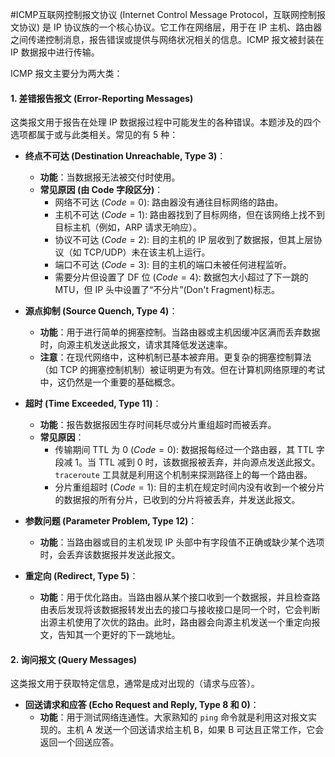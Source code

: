 #ICMP互联网控制报文协议 (Internet Control Message Protocol，互联网控制报文协议) 是 IP 协议族的一个核心协议。它工作在网络层，用于在 IP 主机、路由器之间传递控制消息，报告错误或提供与网络状况相关的信息。ICMP 报文被封装在 IP 数据报中进行传输。

ICMP 报文主要分为两大类：

#### 1. 差错报告报文 (Error-Reporting Messages)

这类报文用于报告在处理 IP 数据报过程中可能发生的各种错误。本题涉及的四个选项都属于或与此类相关。常见的有 5 种：

*   **终点不可达 (Destination Unreachable, Type 3)**：
    *   **功能**：当数据报无法被交付时使用。
    *   **常见原因 (由 Code 字段区分)**：
        *   网络不可达 ($Code=0$): 路由器没有通往目标网络的路由。
        *   主机不可达 ($Code=1$): 路由器找到了目标网络，但在该网络上找不到目标主机（例如，ARP 请求无响应）。
        *   协议不可达 ($Code=2$): 目的主机的 IP 层收到了数据报，但其上层协议（如 TCP/UDP）未在该主机上运行。
        *   端口不可达 ($Code=3$): 目的主机的端口未被任何进程监听。
        *   需要分片但设置了 DF 位 ($Code=4$): 数据包大小超过了下一跳的 MTU，但 IP 头中设置了“不分片”(Don't Fragment)标志。

*   **源点抑制 (Source Quench, Type 4)**：
    *   **功能**：用于进行简单的拥塞控制。当路由器或主机因缓冲区满而丢弃数据时，向源主机发送此报文，请求其降低发送速率。
    *   **注意**：在现代网络中，这种机制已基本被弃用。更复杂的拥塞控制算法（如 TCP 的拥塞控制机制）被证明更为有效。但在计算机网络原理的考试中，这仍然是一个重要的基础概念。

*   **超时 (Time Exceeded, Type 11)**：
    *   **功能**：报告数据报因生存时间耗尽或分片重组超时而被丢弃。
    *   **常见原因**：
        *   传输期间 TTL 为 0 ($Code=0$): 数据报每经过一个路由器，其 TTL 字段减 1。当 TTL 减到 0 时，该数据报被丢弃，并向源点发送此报文。`traceroute` 工具就是利用这个机制来探测路径上的每一个路由器。
        *   分片重组超时 ($Code=1$): 目的主机在规定时间内没有收到一个被分片的数据报的所有分片，已收到的分片将被丢弃，并发送此报文。

*   **参数问题 (Parameter Problem, Type 12)**：
    *   **功能**：当路由器或目的主机发现 IP 头部中有字段值不正确或缺少某个选项时，会丢弃该数据报并发送此报文。

*   **重定向 (Redirect, Type 5)**：
    *   **功能**：用于优化路由。当路由器从某个接口收到一个数据报，并且检查路由表后发现将该数据报转发出去的接口与接收接口是同一个时，它会判断出源主机使用了次优的路由。此时，路由器会向源主机发送一个重定向报文，告知其一个更好的下一跳地址。

#### 2. 询问报文 (Query Messages)

这类报文用于获取特定信息，通常是成对出现的（请求与应答）。

*   **回送请求和应答 (Echo Request and Reply, Type 8 和 0)**：
    *   **功能**：用于测试网络连通性。大家熟知的 `ping` 命令就是利用这对报文实现的。主机 A 发送一个回送请求给主机 B，如果 B 可达且正常工作，它会返回一个回送应答。
